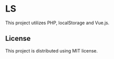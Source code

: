 # LS

This project utilizes PHP, localStorage and Vue.js.

## License

This project is distributed using MIT license.
